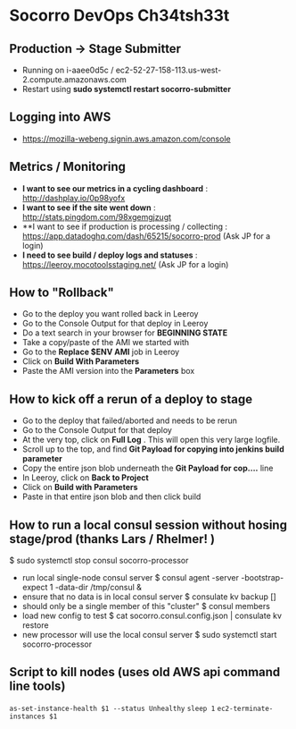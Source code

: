 # Socorro DevOps Ch34tsh33t

## Production -> Stage Submitter
* Running on i-aaee0d5c / ec2-52-27-158-113.us-west-2.compute.amazonaws.com
* Restart using **sudo systemctl restart socorro-submitter**

## Logging into AWS
* https://mozilla-webeng.signin.aws.amazon.com/console

## Metrics / Monitoring
* **I want to see our metrics in a cycling dashboard** : http://dashplay.io/0p98yofx
* **I want to see if the site went down** : http://stats.pingdom.com/98xgemgjzugt
* **I want to see if production is processing / collecting : https://app.datadoghq.com/dash/65215/socorro-prod (Ask JP for a login)
* **I need to see build / deploy logs and statuses** : https://leeroy.mocotoolsstaging.net/ (Ask JP for a login)

## How to "Rollback"
* Go to the deploy you want rolled back in Leeroy
* Go to the Console Output for that deploy in Leeroy
* Do a text search in your browser for **BEGINNING STATE**
* Take a copy/paste of the AMI we started with
* Go to the **Replace $ENV AMI** job in Leeroy
* Click on **Build With Parameters**
* Paste the AMI version into the **Parameters** box

## How to kick off a rerun of a deploy to stage
* Go to the deploy that failed/aborted and needs to be rerun
* Go to the Console Output for that deploy
* At the very top, click on **Full Log** .  This will open this very large logfile.
* Scroll up to the top, and find **Git Payload for copying into jenkins build parameter**
* Copy the entire json blob underneath the **Git Payload for cop....** line
* In Leeroy, click on **Back to Project**
* Click on **Build with Parameters**
* Paste in that entire json blob and then click build

## How to run a local consul session without hosing stage/prod (thanks Lars / Rhelmer! )
$ sudo systemctl stop consul socorro-processor
* run local single-node consul server
$ consul agent -server -bootstrap-expect 1 -data-dir /tmp/consul &
* ensure that no data is in local consul server
$ consulate kv backup
[]
* should only be a single member of this "cluster"
$ consul members
* load new config to test
$ cat socorro.consul.config.json | consulate kv restore
* new processor will use the local consul server
$ sudo systemctl start socorro-processor

## Script to kill nodes (uses old AWS api command line tools)
```as-set-instance-health $1 --status Unhealthy```
```sleep 1```
```ec2-terminate-instances $1```

